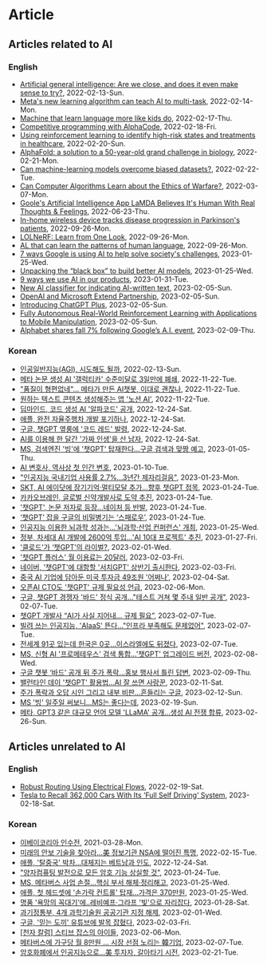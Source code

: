 # Article

## Articles related to AI

### English

- [Artificial general intelligence: Are we close, and does it even make sense to try?]( https://www.technologyreview.com/2020/10/15/1010461/artificial-general-intelligence-robots-ai-agi-deepmind-google-openai/), 2022-02-13-Sun.
- [Meta's new learning algorithm can teach AI to multi-task](https://www.technologyreview.com/2022/01/20/1043885/meta-ai-facebook-learning-algorithm-nlp-vision-speech-agi/), 2022-02-14-Mon.
- [Machine that learn language more like kids do](https://www.csail.mit.edu/news/machines-learn-language-more-kids-do), 2022-02-17-Thu.
- [Competitive programming with AlphaCode](https://deepmind.com/blog/article/Competitive-programming-with-AlphaCode), 2022-02-18-Fri.
- [Using reinforcement learning to identify high-risk states and treatments in healthcare](https://www.microsoft.com/en-us/research/blog/using-reinforcement-learning-to-identify-high-risk-states-and-treatments-in-healthcare/), 2022-02-20-Sun.
- [AlphaFold: a solution to a 50-year-old grand challenge in biology](https://deepmind.com/blog/article/alphafold-a-solution-to-a-50-year-old-grand-challenge-in-biology), 2022-02-21-Mon.
- [Can machine-learning models overcome biased datasets?](https://news.mit.edu/2022/machine-learning-biased-data-0221), 2022-02-22-Tue.
- [Can Computer Algorithms Learn about the Ethics of Warfare?](https://www.technologyreview.kr/%ec%bb%b4%ed%93%a8%ed%84%b0-%ec%95%8c%ea%b3%a0%eb%a6%ac%eb%93%ac%ec%9d%80-%ec%9c%a4%eb%a6%ac%ec%a0%81-%ec%a0%84%ed%88%ac%eb%b0%a9%eb%b2%95%ec%9d%84-%eb%b0%b0%ec%9a%b8-%ec%88%98-%ec%9e%88%ec%9d%84/), 2022-03-07-Mon.
- [Goole's Artificial Intelligence App LaMDA Believes It's Human With Real Thoughts & Feelings](https://globalgrind.com/5342206/google-lambda-sentience/amp/), 2022-06-23-Thu.
- [In-home wireless device tracks disease progression in Parkinson's patients](https://news.mit.edu/2022/home-wireless-parkinsons-progression-0921), 2022-09-26-Mon.
- [LOLNeRF: Learn from One Look](https://ai.googleblog.com/2022/09/lolnerf-learn-from-one-look.html), 2022-09-26-Mon.
- [AL that can learn the patterns of human language](https://feedly.com/i/entry/NwHO2cNXnJxomKwaSvhGDBXV4Lc7B4INaC4YnMl3/fs=_182ef0744b0:4878f3:559ea8bd), 2022-09-26-Mon.
- [7 ways Google is using AI to help solve society's challenges](https://blog.google/technology/ai/7-ways-google-is-using-ai-to-help-solve-societys-challenges/), 2023-01-25-Wed.
- [Unpacking the “black box” to build better AI models](https://news.mit.edu/2023/stefanie-jegelka-machine-learning-0108), 2023-01-25-Wed.
- [9 ways we use AI in our products](https://blog.google/technology/ai/9-ways-we-use-ai-in-our-products/), 2023-01-31-Tue.
- [New AI classifier for indicating AI-written text](https://openai.com/blog/new-ai-classifier-for-indicating-ai-written-text/), 2023-02-05-Sun.
- [OpenAI and Microsoft Extend Partnership](https://openai.com/blog/openai-and-microsoft-extend-partnership/), 2023-02-05-Sun.
- [Introducing ChatGPT Plus](https://openai.com/blog/chatgpt-plus/), 2023-02-05-Sun.
- [Fully Autonomous Real-World Reinforcement Learning with Applications to Mobile Manipulation](https://bair.berkeley.edu/blog/2023/01/20/relmm/), 2023-02-05-Sun.
- [Alphabet shares fall 7% following Google’s A.I. event](https://www.cnbc.com/2023/02/08/alphabet-shares-slip-following-googles-ai-event-.html), 2023-02-09-Thu.

### Korean

- [인공일반지능(AGI), 시도해도 될까](https://www.technologyreview.kr/artificial-general-intelligence-robots-ai-agi-deepmind-google-openai/), 2022-02-13-Sun.
- [메타 논문 생성 AI '갤럭티카' 수준미달로 3일만에 폐쇄](http://www.aitimes.com/news/articleView.html?idxno=148034), 2022-11-22-Tue.
- ["품질이 형편없네"... 메타가 만든 AI챗봇, 이대로 괜찮나](http://www.aitimes.com/news/articleView.html?idxno=146343), 2022-11-22-Tue.
- [원하는 텍스트 콘텐츠 생성해주는 앱 '노션 AI'](http://www.aitimes.com/news/articleView.html?idxno=147997), 2022-11-22-Tue.
- [딥마인드, 코드 생성 AI '알파코드' 공개](http://www.aitimes.com/news/articleView.html?idxno=148344), 2022-12-24-Sat.
- [애플, 완전 자율주행차 개발 포기하나](http://www.aitimes.com/news/articleView.html?idxno=148301), 2022-12-24-Sat.
- [구글, 챗GPT 옆룽에 '코드 레드' 발령](http://www.aitimes.com/news/articleView.html?idxno=148599), 2022-12-24-Sat.
- [AI를 이용해 한 달간 '가짜 인생'을 산 남자](http://www.aitimes.com/news/articleView.html?idxno=148550), 2022-12-24-Sat.
- [MS, 검색엔진 '빙'에 '챗GPT' 탑재한다…구글 검색과 맞짱 예고](http://www.aitimes.com/news/articleView.html?idxno=148811), 2023-01-05-Thu.
- [AI 변호사, 역사상 첫 인간 변호](http://www.aitimes.com/news/articleView.html?idxno=148876), 2023-01-10-Tue.
- ["인공지능 국내기업 사용률 2.7%...3년간 제자리걸음"](https://www.aitimes.com/news/articleView.html?idxno=149075), 2023-01-23-Mon.
- [SKT, AI 에이닷에 장기기억·멀티모달 추가...향후 챗GPT 접목](https://www.aitimes.com/news/articleView.html?idxno=149077), 2023-01-24-Tue.
- [카카오브레인, 글로벌 신약개발사로 도약 추진](https://www.aitimes.com/news/articleView.html?idxno=148350), 2023-01-24-Tue.
- ['챗GPT', 논문 저자로 등장...네이처 등 반발](https://www.aitimes.com/news/articleView.html?idxno=149051), 2023-01-24-Tue.
- [‘챗GPT’ 잡을 구글의 비밀병기는 ‘스패로우’](https://www.aitimes.com/news/articleView.html?idxno=149050), 2023-01-24-Tue.
- [인공지능 이용한 뇌과학 성과는...'뇌과학·산업 컨퍼런스' 개최](https://www.aitimes.com/news/articleView.html?idxno=148781), 2023-01-25-Wed.
- [정부, 차세대 AI 개발에 2600억 투입...'AI 10대 프로젝트' 추진](https://www.aitimes.com/news/articleView.html?idxno=149128), 2023-01-27-Fri.
- ['클로드'가 ‘챗GPT’의 라이벌?](https://www.aitimes.com/news/articleView.html?idxno=149195), 2023-02-01-Wed.
- ['챗GPT 플러스' 월 이용료는 20달러](https://www.aitimes.com/news/articleView.html?idxno=149238), 2023-02-03-Fri.
- [네이버, '챗GPT'에 대항할 '서치GPT' 상반기 출시한다](https://www.aitimes.com/news/articleView.html?idxno=149259), 2023-02-03-Fri.
- [중국 AI 기업에 담아둔 미국 투자금 49조원 '어쩌나'](https://www.aitimes.com/news/articleView.html?idxno=149248), 2023-02-04-Sat.
- [오픈AI CTO도 '챗GPT' 규제 필요성 언급](https://www.aitimes.com/news/articleView.html?idxno=149289), 2023-02-06-Mon.
- [구글, 챗GPT 경쟁자 '바드' 정식 공개..."테스트 거쳐 몇 주내 일반 공개"](https://www.aitimes.com/news/articleView.html?idxno=149295), 2023-02-07-Tue.
- [챗GPT 개발사 “AI가 사실 지어내… 규제 필요”](https://www.donga.com/news/Economy/article/all/20230207/117765658/1), 2023-02-07-Tue.
- [빌려 쓰는 인공지능, 'AIaaS' 뜬다…"인프라 부족해도 문제없어"](https://www.yna.co.kr/view/AKR20230206125100017?input=1195m), 2023-02-07-Tue.
- [전세계 91곳 있는데 한국은 0곳…이스라엘에도 뒤졌다](https://www.hankyung.com/it/article/2023020682011), 2023-02-07-Tue.
- [MS, 신형 AI '프로메테우스' 검색 통합...'챗GPT' 업그레이드 버전](https://www.aitimes.com/news/articleView.html?idxno=149319), 2023-02-08-Wed.
- [구글 챗봇 ‘바드’ 공개 뒤 주가 폭락…홍보 행사서 틀린 답변](https://www.hani.co.kr/arti/international/international_general/1078939.html), 2023-02-09-Thu.
- [밸런타인 데이 '챗GPT' 활용법...AI 잘 쓰면 사랑꾼](https://www.aitimes.com/news/articleView.html?idxno=149380), 2023-02-11-Sat.
- [주가 폭락과 오답 시인 그리고 내부 비판...흔들리는 구글](https://www.aitimes.com/news/articleView.html?idxno=149391), 2023-02-12-Sun.
- [MS '빙' 일주일 써보니...MS는 좋다는데](https://www.aitimes.com/news/articleView.html?idxno=149526), 2023-02-19-Sun.
- [메타, GPT3 같은 대규모 언어 모델 'LLaMA' 공개...생성 AI 전쟁 합류](https://www.aitimes.com/news/articleView.html?idxno=149681), 2023-02-26-Sun.

## Articles unrelated to AI

### English

- [Robust Routing Using Electrical Flows](https://ai.googleblog.com/2022/02/robust-routing-using-electrical-flows.html), 2022-02-19-Sat.
- [Tesla to Recall 362,000 Cars With Its ‘Full Self Driving’ System](https://www.nytimes.com/2023/02/16/business/tesla-recall-full-self-driving.html), 2023-02-18-Sat.

### Korean

- [이베이코리아 인수전](https://it.donga.com/31732/), 2021-03-28-Mon.
- [미래의 안보 기술을 찾아라…美 정보기관 NSA에 떨어진 특명](https://www.technologyreview.kr/%eb%af%b8%eb%9e%98%eb%a5%bc-%eb%a7%8c%eb%93%a4%ea%b3%a0-%ec%9e%88%eb%8a%94-%eb%af%b8%ea%b5%ad-nsa%ec%9d%98-%ec%8a%a4%ed%8c%8c%ec%9d%b4%eb%93%a4/), 2022-02-15-Tue.
- [애플, '탈중국' 박차...대체지는 베트남과 인도](http://www.aitimes.com/news/articleView.html?idxno=1485920), 2022-12-24-Sat.
- ["양자컴퓨팅 발전으로 모든 암호 기능 상실할 것"](https://www.aitimes.com/news/articleView.html?idxno=149044), 2023-01-24-Tue.
- [MS, 메타버스 사업 손절...핵심 부서 해체·정리해고](https://www.aitimes.com/news/articleView.html?idxno=149089), 2023-01-25-Wed.
- [애플, 첫 헤드셋에 '손가락 컨트롤' 탑재...가격은 370만원](https://www.aitimes.com/news/articleView.html?idxno=149079), 2023-01-25-Wed.
- [명품 '욕망의 꼭대기'에..레비예프·그라프 '빛'으로 자리잡다](https://realestate.daum.net/news/detail/hotissue/1087461/MD20160304113808197), 2023-01-28-Sat.
- [과기정통부, 4개 과학기술원 공공기관 지정 해제](https://www.aitimes.com/news/articleView.html?idxno=149177), 2023-02-01-Wed.
- [구글, '믿는 도끼' 유튜브에 발목 잡혔다](https://zdnet.co.kr/view/?no=20230203120235), 2023-02-03-Fri.
- [[천자 칼럼] 스티브 잡스의 아이들](https://www.hankyung.com/opinion/article/2018080526101), 2023-02-06-Mon.
- [메타버스에 가구당 월 8만원 … 시장 선점 노리는 韓기업](https://www.mk.co.kr/news/it/10632496), 2023-02-07-Tue.
- [암호화폐에서 인공지능으로...美 투자자, 갈아타기 시전](https://www.aitimes.com/news/articleView.html?idxno=149554), 2023-02-21-Tue.
